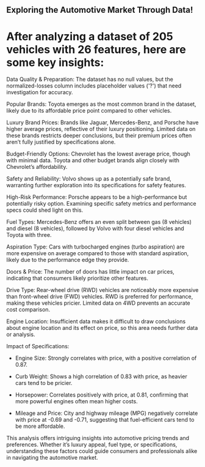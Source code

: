 ## Exploring the Automotive Market Through Data!

# After analyzing a dataset of 205 vehicles with 26 features, here are some key insights:

Data Quality & Preparation: The dataset has no null values, but the normalized-losses column includes placeholder values ('?') that need investigation for accuracy.

Popular Brands: Toyota emerges as the most common brand in the dataset, likely due to its affordable price point compared to other vehicles.

Luxury Brand Prices: Brands like Jaguar, Mercedes-Benz, and Porsche have higher average prices, reflective of their luxury positioning. Limited data on these brands restricts deeper conclusions, but their premium prices often aren’t fully justified by specifications alone.

Budget-Friendly Options: Chevrolet has the lowest average price, though with minimal data. Toyota and other budget brands align closely with Chevrolet’s affordability.

Safety and Reliability: Volvo shows up as a potentially safe brand, warranting further exploration into its specifications for safety features.

High-Risk Performance: Porsche appears to be a high-performance but potentially risky option. Examining specific safety metrics and performance specs could shed light on this.

Fuel Types: Mercedes-Benz offers an even split between gas (8 vehicles) and diesel (8 vehicles), followed by Volvo with four diesel vehicles and Toyota with three.

Aspiration Type: Cars with turbocharged engines (turbo aspiration) are more expensive on average compared to those with standard aspiration, likely due to the performance edge they provide.

Doors & Price: The number of doors has little impact on car prices, indicating that consumers likely prioritize other features.

Drive Type: Rear-wheel drive (RWD) vehicles are noticeably more expensive than front-wheel drive (FWD) vehicles. RWD is preferred for performance, making these vehicles pricier. Limited data on 4WD prevents an accurate cost comparison.

Engine Location: Insufficient data makes it difficult to draw conclusions about engine location and its effect on price, so this area needs further data or analysis.

Impact of Specifications:
* Engine Size: Strongly correlates with price, with a positive correlation of 0.87.

* Curb Weight: Shows a high correlation of 0.83 with price, as heavier cars tend to be pricier.

* Horsepower: Correlates positively with price, at 0.81, confirming that more powerful engines often mean higher costs.

* Mileage and Price: City and highway mileage (MPG) negatively correlate with price at -0.69 and -0.71, suggesting that fuel-efficient cars tend to be more affordable.

This analysis offers intriguing insights into automotive pricing trends and preferences. Whether it’s luxury appeal, fuel type, or specifications, understanding these factors could guide consumers and professionals alike in navigating the automotive market.

